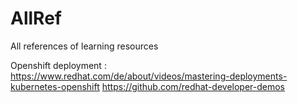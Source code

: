 # AllRef
All references of learning resources

Openshift deployment :
https://www.redhat.com/de/about/videos/mastering-deployments-kubernetes-openshift
https://github.com/redhat-developer-demos
